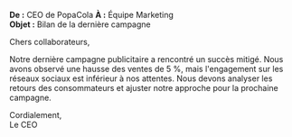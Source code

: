 **De :** CEO de PopaCola
**À :** Équipe Marketing  
**Objet :** Bilan de la dernière campagne

Chers collaborateurs,

Notre dernière campagne publicitaire a rencontré un succès mitigé. Nous avons observé une hausse des ventes de 5 %, mais l'engagement sur les réseaux sociaux est inférieur à nos attentes. Nous devons analyser les retours des consommateurs et ajuster notre approche pour la prochaine campagne.

Cordialement,  
Le CEO
